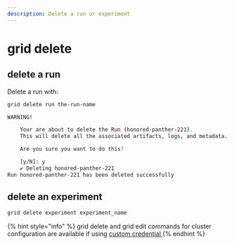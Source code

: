```yaml
---
description: Delete a run or experiment
---
```


# grid delete

## delete a run

Delete a run with:

```bash
grid delete run the-run-name
```

```bash
WARNING!

    Your are about to delete the Run (honored-panther-221).
    This will delete all the associated artifacts, logs, and metadata.

    Are you sure you want to do this?

    [y/N]: y
    ✔ Deleting honored-panther-221
Run honored-panther-221 has been deleted successfully
```

## delete an experiment

```bash
grid delete experiment experiment_name
```

{% hint style="info" %}
grid delete and grid edit commands for cluster configuration are available if using [custom credential ](../../../../platform/upgrades/adding-custom-cloud-credentials.md)
{% endhint %}

